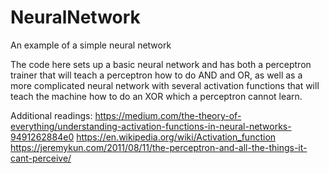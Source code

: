 # NeuralNetwork
An example of a simple neural network

The code here sets up a basic neural network and has both a perceptron trainer that will teach a perceptron how to do AND and OR, 
as well as a more complicated neural network with several activation functions that will teach the machine how to do an XOR which a 
perceptron cannot learn.

Additional readings:
https://medium.com/the-theory-of-everything/understanding-activation-functions-in-neural-networks-9491262884e0
https://en.wikipedia.org/wiki/Activation_function
https://jeremykun.com/2011/08/11/the-perceptron-and-all-the-things-it-cant-perceive/
